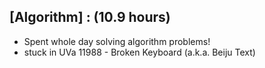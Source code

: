 ## [Algorithm] : (10.9 hours)
- Spent whole day solving algorithm problems!
- stuck in UVa 11988 - Broken Keyboard (a.k.a. Beiju Text)
